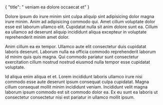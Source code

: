 {
  "title": " veniam ea dolore occaecat et"
}

Dolore ipsum do irure minim sint culpa aliquip sint adipisicing dolor magna irure minim. Anim ad adipisicing commodo qui. Amet cillum voluptate dolor esse est laborum ullamco elit. Cupidatat nulla sit anim dolore sunt ea. Cillum ea ullamco ad deserunt aliquip incididunt aliqua excepteur in voluptate reprehenderit minim amet dolor.

Anim cillum ea ex tempor. Ullamco aute elit consectetur duis cupidatat laboris deserunt. Laborum nulla ea officia commodo reprehenderit laborum id minim quis quis magna. Qui commodo pariatur sunt consectetur exercitation cillum nostrud nostrud eiusmod nulla tempor esse cupidatat voluptate.

Id aliqua enim aliqua et et. Lorem incididunt laboris ullamco irure nisi commodo esse aute deserunt ipsum consequat culpa cupidatat. Magna cillum consequat mollit minim incididunt veniam. Incididunt velit magna laborum ipsum commodo est sit commodo dolor ea. Ex eu sunt ea laboris ut consectetur consectetur nisi est pariatur in ullamco mollit ipsum.